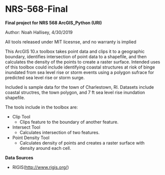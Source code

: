 # NRS-568-Final
**Final project for NRS 568 ArcGIS_Python (URI)**

Author: Noah Hallisey, 4/30/2019

All tools released under MIT licesnse, and no warranty is implied

This ArcGIS 10.x toolbox takes point data and clips it to a geographic boundary, identifies intersection of point data to a shapefile, and then calculates the density of the points to create a raster surface. Intended uses of this toolbox could include identifying coastal structures at riok of binge inundated from sea level rise or storm events using a polygon sufrace for predicted sea level rise or storm surge. 

Included is sample data for the town of Charlestown, RI. Datasets include coastal structres, the town polygon, and 7 ft sea level rise inundation shapefile. 

The tools include in the toolbox are:
* Clip Tool
  * Clips feature to the boundary of another feature.
* Intersect Tool
  * Calculates intersection of two features.
* Point Density Tool 
  * Calculates density of points and creates a raster surface with density around each cell.


**Data Sources**
* RIGIS(http://www.rigis.org/)
